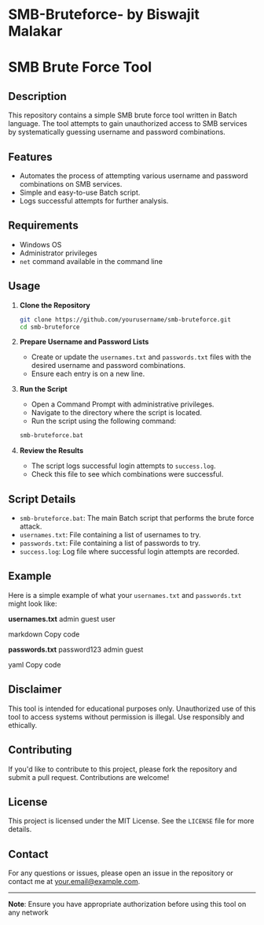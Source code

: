 # SMB-Bruteforce- by Biswajit Malakar

# SMB Brute Force Tool

## Description
This repository contains a simple SMB brute force tool written in Batch language. The tool attempts to gain unauthorized access to SMB services by systematically guessing username and password combinations.

## Features
- Automates the process of attempting various username and password combinations on SMB services.
- Simple and easy-to-use Batch script.
- Logs successful attempts for further analysis.

## Requirements
- Windows OS
- Administrator privileges
- `net` command available in the command line

## Usage

1. **Clone the Repository**

    ```sh
    git clone https://github.com/yourusername/smb-bruteforce.git
    cd smb-bruteforce
    ```

2. **Prepare Username and Password Lists**
    
    - Create or update the `usernames.txt` and `passwords.txt` files with the desired username and password combinations.
    - Ensure each entry is on a new line.

3. **Run the Script**

    - Open a Command Prompt with administrative privileges.
    - Navigate to the directory where the script is located.
    - Run the script using the following command:

    ```sh
    smb-bruteforce.bat
    ```

4. **Review the Results**
    
    - The script logs successful login attempts to `success.log`.
    - Check this file to see which combinations were successful.

## Script Details

- `smb-bruteforce.bat`: The main Batch script that performs the brute force attack.
- `usernames.txt`: File containing a list of usernames to try.
- `passwords.txt`: File containing a list of passwords to try.
- `success.log`: Log file where successful login attempts are recorded.

## Example

Here is a simple example of what your `usernames.txt` and `passwords.txt` might look like:

**usernames.txt**
admin
guest
user

markdown
Copy code

**passwords.txt**
password123
admin
guest

yaml
Copy code

## Disclaimer

This tool is intended for educational purposes only. Unauthorized use of this tool to access systems without permission is illegal. Use responsibly and ethically.

## Contributing

If you'd like to contribute to this project, please fork the repository and submit a pull request. Contributions are welcome!

## License

This project is licensed under the MIT License. See the `LICENSE` file for more details.

## Contact

For any questions or issues, please open an issue in the repository or contact me at your.email@example.com.

---

**Note**: Ensure you have appropriate authorization before using this tool on any network
